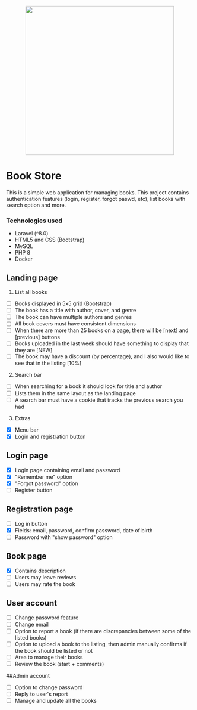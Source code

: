 <p align="center"><a href="https://laravel.com" target="_blank"><img src="https://raw.githubusercontent.com/laravel/art/master/logo-lockup/5%20SVG/2%20CMYK/1%20Full%20Color/laravel-logolockup-cmyk-red.svg" width="400"></a></p>

# Book Store 

This is a simple web application for managing books. This project contains authentication
features (login, register, forgot paswd, etc), list books with search option and more.

### Technologies used
- Laravel (^8.0)
- HTML5 and CSS (Bootstrap)
- MySQL 
- PHP 8
- Docker

## Landing page
1. List all books
- [ ] Books displayed in 5x5 grid (Bootstrap)
- [ ] The book has a title with author, cover, and genre
- [ ] The book can have multiple authors and genres
- [ ] All book covers must have consistent dimensions
- [ ] When there are more than 25 books on a page, there will be [next] and [previous] buttons
- [ ] Books uploaded in the last week should have something to display that they are [NEW]
- [ ] The book may have a discount (by percentage), and I also would like to see that in the listing [10%]

2. Search bar
- [ ] When searching for a book it should look for title and author
- [ ] Lists them in the same layout as the landing page
- [ ] A search bar must have a cookie that tracks the previous search you had

3. Extras
- [x] Menu bar
- [x] Login and registration button

## Login page
- [x] Login page containing email and password
- [x] "Remember me" option
- [x] "Forgot password" option
- [ ] Register button

## Registration page
- [ ] Log in button
- [x] Fields: email, password, confirm password, date of birth
- [ ] Password with "show password" option

## Book page
- [x] Contains description
- [ ] Users may leave reviews
- [ ] Users may rate the book

## User account
- [ ] Change password feature
- [ ] Change email
- [ ] Option to report a book (if there are discrepancies between some of the listed books)
- [ ] Option to upload a book to the listing, then admin manually confirms if the book should be listed or not
- [ ] Area to manage their books
- [ ] Review the book (start + comments)

##Admin account
- [ ] Option to change password
- [ ] Reply to user's report
- [ ] Manage and update all the books
